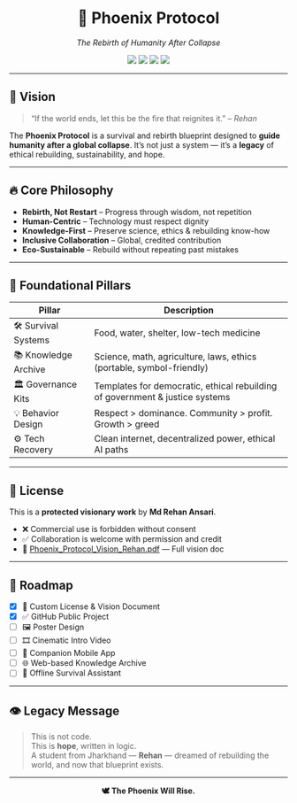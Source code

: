 <h1 align="center">🌅 Phoenix Protocol</h1>
<p align="center">
  <em>The Rebirth of Humanity After Collapse</em>  
</p>

<p align="center">
  <img src="https://img.shields.io/badge/Founder-Md_Rehan_Ansari-blue?style=flat-square">
  <img src="https://img.shields.io/badge/Location-Jharkhand%2C_India-green?style=flat-square">
  <img src="https://img.shields.io/badge/Vision-Rebuilding_Humanity-orange?style=flat-square">
  <img src="https://img.shields.io/badge/License-Custom_Legacy-red?style=flat-square">
</p>

---

## 🧭 Vision

> “If the world ends, let this be the fire that reignites it.” – *Rehan*

The **Phoenix Protocol** is a survival and rebirth blueprint designed to **guide humanity after a global collapse**. It’s not just a system — it’s a **legacy** of ethical rebuilding, sustainability, and hope.

---

## 🔥 Core Philosophy

- **Rebirth, Not Restart** – Progress through wisdom, not repetition  
- **Human-Centric** – Technology must respect dignity  
- **Knowledge-First** – Preserve science, ethics & rebuilding know-how  
- **Inclusive Collaboration** – Global, credited contribution  
- **Eco-Sustainable** – Rebuild without repeating past mistakes  

---

## 🧱 Foundational Pillars

| Pillar              | Description                                                                 |
|---------------------|-----------------------------------------------------------------------------|
| 🛠 Survival Systems  | Food, water, shelter, low-tech medicine                                     |
| 📚 Knowledge Archive| Science, math, agriculture, laws, ethics (portable, symbol-friendly)        |
| 🏛 Governance Kits  | Templates for democratic, ethical rebuilding of government & justice systems|
| 💡 Behavior Design  | Respect > dominance. Community > profit. Growth > greed                     |
| ⚙️ Tech Recovery     | Clean internet, decentralized power, ethical AI paths                       |

---

## 📜 License

This is a **protected visionary work** by **Md Rehan Ansari**.  
- ❌ Commercial use is forbidden without consent  
- ✅ Collaboration is welcome with permission and credit  
- 📘 [Phoenix_Protocol_Vision_Rehan.pdf](Phoenix_Protocol_Vision_Rehan.pdf) — Full vision doc

---

## 🚀 Roadmap

- [x] 📄 Custom License & Vision Document  
- [x] ✅ GitHub Public Project  
- [ ] 🖼 Poster Design  
- [ ] 🎞 Cinematic Intro Video  
- [ ] 📱 Companion Mobile App  
- [ ] 🌐 Web-based Knowledge Archive  
- [ ] 🤖 Offline Survival Assistant  

---

## 👁 Legacy Message

> This is not code.  
> This is **hope**, written in logic.  
> A student from Jharkhand — **Rehan** — dreamed of rebuilding the world, and now that blueprint exists.

---

<p align="center">
  <strong>🕊️ The Phoenix Will Rise.</strong>
</p>

